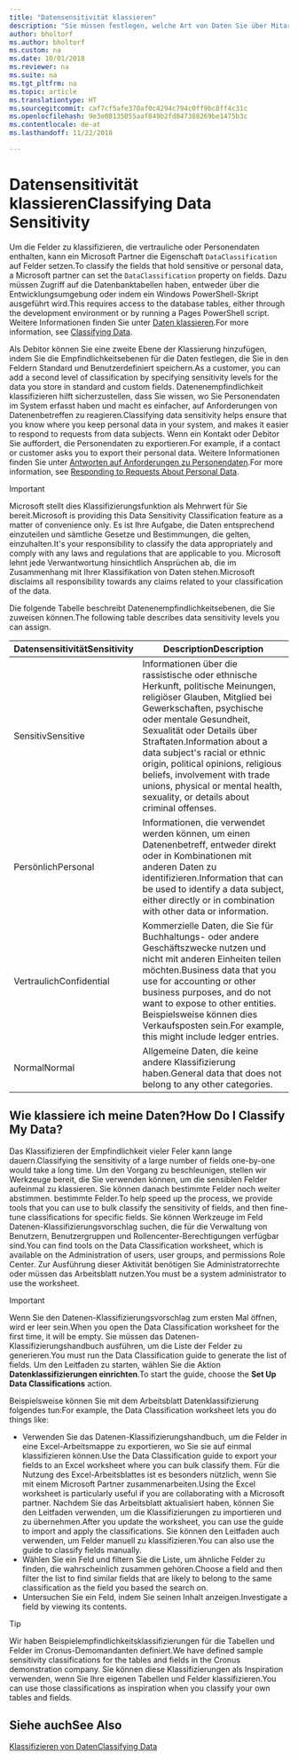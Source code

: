 ```yaml
---
title: "Datensensitivität klassieren"
description: "Sie müssen festlegen, welche Art von Daten Sie über Mitarbeiter speichern, sodass Sie sich auf Datenenbetreffanforderungen reagieren können."
author: bholtorf
ms.author: bholtorf
ms.custom: na
ms.date: 10/01/2018
ms.reviewer: na
ms.suite: na
ms.tgt_pltfrm: na
ms.topic: article
ms.translationtype: HT
ms.sourcegitcommit: caf7cf5afe370af0c4294c794c0ff9bc8ff4c31c
ms.openlocfilehash: 9e3e08135055aaf849b2fd847388269be1475b3c
ms.contentlocale: de-at
ms.lasthandoff: 11/22/2018

---
```


# <a name="classifying-data-sensitivity"></a><span data-ttu-id="feb0d-103">Datensensitivität klassieren</span><span class="sxs-lookup"><span data-stu-id="feb0d-103">Classifying Data Sensitivity</span></span>
<span data-ttu-id="feb0d-104">Um die Felder zu klassifizieren, die vertrauliche oder Personendaten enthalten, kann ein Microsoft Partner die Eigenschaft ```DataClassification``` auf Felder setzen.</span><span class="sxs-lookup"><span data-stu-id="feb0d-104">To classify the fields that hold sensitive or personal data, a Microsoft partner can set the ```DataClassification``` property on fields.</span></span> <span data-ttu-id="feb0d-105">Dazu müssen Zugriff auf die Datenbanktabellen haben, entweder über die Entwicklungsumgebung oder indem ein Windows PowerShell-Skript ausgeführt wird.</span><span class="sxs-lookup"><span data-stu-id="feb0d-105">This requires access to the database tables, either through the development environment or by running a Pages PowerShell script.</span></span> <span data-ttu-id="feb0d-106">Weitere Informationen finden Sie unter [Daten klassieren](https://docs.microsoft.com/en-us/dynamics-nav/classifying-data).</span><span class="sxs-lookup"><span data-stu-id="feb0d-106">For more information, see [Classifying Data](https://docs.microsoft.com/en-us/dynamics-nav/classifying-data).</span></span>  

<span data-ttu-id="feb0d-107">Als Debitor können Sie eine zweite Ebene der Klassierung hinzufügen, indem Sie die Empfindlichkeitsebenen für die Daten festlegen, die Sie in den Feldern Standard und Benutzerdefiniert speichern.</span><span class="sxs-lookup"><span data-stu-id="feb0d-107">As a customer, you can add a second level of classification by specifying sensitivity levels for the data you store in standard and custom fields.</span></span> <span data-ttu-id="feb0d-108">Datenenempfindlichkeit klassifizieren hilft sicherzustellen, dass Sie wissen, wo Sie Personendaten im System erfasst haben und macht es einfacher, auf Anforderungen von Datenenbetreffen zu reagieren.</span><span class="sxs-lookup"><span data-stu-id="feb0d-108">Classifying data sensitivity helps ensure that you know where you keep personal data in your system, and makes it easier to respond to requests from data subjects.</span></span> <span data-ttu-id="feb0d-109">Wenn ein Kontakt oder Debitor Sie auffordert, die Personendaten zu exportieren.</span><span class="sxs-lookup"><span data-stu-id="feb0d-109">For example, if a contact or customer asks you to export their personal data.</span></span> <span data-ttu-id="feb0d-110">Weitere Informationen finden Sie unter [Antworten auf Anforderungen zu Personendaten](admin-responding-to-requests-about-personal-data.md).</span><span class="sxs-lookup"><span data-stu-id="feb0d-110">For more information, see [Responding to Requests About Personal Data](admin-responding-to-requests-about-personal-data.md).</span></span>

> [!Important]
> <span data-ttu-id="feb0d-111">Microsoft stellt dies Klassifizierungsfunktion als Mehrwert für Sie bereit.</span><span class="sxs-lookup"><span data-stu-id="feb0d-111">Microsoft is providing this Data Sensitivity Classification feature as a matter of convenience only.</span></span> <span data-ttu-id="feb0d-112">Es ist Ihre Aufgabe, die Daten entsprechend einzuteilen und sämtliche Gesetze und Bestimmungen, die gelten, einzuhalten.</span><span class="sxs-lookup"><span data-stu-id="feb0d-112">It's your responsibility to classify the data appropriately and comply with any laws and regulations that are applicable to you.</span></span> <span data-ttu-id="feb0d-113">Microsoft lehnt jede Verwantwortung hinsichtlich Ansprüchen ab, die im Zusammenhang mit Ihrer Klassifikation von Daten stehen.</span><span class="sxs-lookup"><span data-stu-id="feb0d-113">Microsoft disclaims all responsibility towards any claims related to your classification of the data.</span></span>  

<span data-ttu-id="feb0d-114">Die folgende Tabelle beschreibt Datenenempfindlichkeitsebenen, die Sie zuweisen können.</span><span class="sxs-lookup"><span data-stu-id="feb0d-114">The following table describes data sensitivity levels you can assign.</span></span>

|<span data-ttu-id="feb0d-115">Datensensitivität</span><span class="sxs-lookup"><span data-stu-id="feb0d-115">Sensitivity</span></span>|<span data-ttu-id="feb0d-116">Description</span><span class="sxs-lookup"><span data-stu-id="feb0d-116">Description</span></span>|
|----|----|
|<span data-ttu-id="feb0d-117">Sensitiv</span><span class="sxs-lookup"><span data-stu-id="feb0d-117">Sensitive</span></span> | <span data-ttu-id="feb0d-118">Informationen über die rassistische oder ethnische Herkunft, politische Meinungen, religiöser Glauben, Mitglied bei Gewerkschaften, psychische oder mentale Gesundheit, Sexualität oder Details über Straftaten.</span><span class="sxs-lookup"><span data-stu-id="feb0d-118">Information about a data subject's racial or ethnic origin, political opinions, religious beliefs, involvement with trade unions, physical or mental health, sexuality, or details about criminal offenses.</span></span> |
|<span data-ttu-id="feb0d-119">Persönlich</span><span class="sxs-lookup"><span data-stu-id="feb0d-119">Personal</span></span> | <span data-ttu-id="feb0d-120">Informationen, die verwendet werden können, um einen Datenenbetreff, entweder direkt oder in Kombinationen mit anderen Daten zu identifizieren.</span><span class="sxs-lookup"><span data-stu-id="feb0d-120">Information that can be used to identify a data subject, either directly or in combination with other data or information.</span></span>|
|<span data-ttu-id="feb0d-121">Vertraulich</span><span class="sxs-lookup"><span data-stu-id="feb0d-121">Confidential</span></span> | <span data-ttu-id="feb0d-122">Kommerzielle Daten, die Sie für Buchhaltungs- oder andere Geschäftszwecke nutzen und nicht mit anderen Einheiten teilen möchten.</span><span class="sxs-lookup"><span data-stu-id="feb0d-122">Business data that you use for accounting or other business purposes, and do not want to expose to other entities.</span></span> <span data-ttu-id="feb0d-123">Beispielsweise können dies Verkaufsposten sein.</span><span class="sxs-lookup"><span data-stu-id="feb0d-123">For example, this might include ledger entries.</span></span>|
|<span data-ttu-id="feb0d-124">Normal</span><span class="sxs-lookup"><span data-stu-id="feb0d-124">Normal</span></span> | <span data-ttu-id="feb0d-125">Allgemeine Daten, die keine andere Klassifizierung haben.</span><span class="sxs-lookup"><span data-stu-id="feb0d-125">General data that does not belong to any other categories.</span></span>|

## <a name="how-do-i-classify-my-data"></a><span data-ttu-id="feb0d-126">Wie klassiere ich meine Daten?</span><span class="sxs-lookup"><span data-stu-id="feb0d-126">How Do I Classify My Data?</span></span>
<span data-ttu-id="feb0d-127">Das Klassifizieren der Empfindlichkeit vieler Feler kann lange dauern.</span><span class="sxs-lookup"><span data-stu-id="feb0d-127">Classifying the sensitivity of a large number of fields one-by-one would take a long time.</span></span> <span data-ttu-id="feb0d-128">Um den Vorgang zu beschleunigen, stellen wir Werkzeuge bereit, die Sie verwenden können, um die sensiblen Felder aufeinmal zu klassieren. Sie können danach bestimmte Felder noch weiter abstimmen. bestimmte Felder.</span><span class="sxs-lookup"><span data-stu-id="feb0d-128">To help speed up the process, we provide tools that you can use to bulk classify the sensitivity of fields, and then fine-tune classifications for specific fields.</span></span> <span data-ttu-id="feb0d-129">Sie können Werkzeuge im Feld Datenen-Klassifizierungsvorschlag suchen, die für die Verwaltung von Benutzern, Benutzergruppen und Rollencenter-Berechtigungen verfügbar sind.</span><span class="sxs-lookup"><span data-stu-id="feb0d-129">You can find tools on the Data Classification worksheet, which is available on the Administration of users, user groups, and permissions Role Center.</span></span> <span data-ttu-id="feb0d-130">Zur Ausführung dieser Aktivität benötigen Sie Administratorrechte oder müssen das Arbeitsblatt nutzen.</span><span class="sxs-lookup"><span data-stu-id="feb0d-130">You must be a system administrator to use the worksheet.</span></span>

> [!Important]
> <span data-ttu-id="feb0d-131">Wenn Sie den Datenen-Klassifizierungsvorschlag zum ersten Mal öffnen, wird er leer sein.</span><span class="sxs-lookup"><span data-stu-id="feb0d-131">When you open the Data Classification worksheet for the first time, it will be empty.</span></span> <span data-ttu-id="feb0d-132">Sie müssen das Datenen-Klassifizierungshandbuch ausführen, um die Liste der Felder zu generieren.</span><span class="sxs-lookup"><span data-stu-id="feb0d-132">You must run the Data Classification guide to generate the list of fields.</span></span> <span data-ttu-id="feb0d-133">Um den Leitfaden zu starten, wählen Sie die Aktion **Datenklassifizierungen einrichten**.</span><span class="sxs-lookup"><span data-stu-id="feb0d-133">To start the guide, choose the **Set Up Data Classifications** action.</span></span>

<span data-ttu-id="feb0d-134">Beispielsweise können Sie mit dem Arbeitsblatt Datenklassifizierung folgendes tun:</span><span class="sxs-lookup"><span data-stu-id="feb0d-134">For example, the Data Classification worksheet lets you do things like:</span></span>  

* <span data-ttu-id="feb0d-135">Verwenden Sie das Datenen-Klassifizierungshandbuch, um die Felder in eine Excel-Arbeitsmappe zu exportieren, wo Sie sie auf einmal klassifizieren können.</span><span class="sxs-lookup"><span data-stu-id="feb0d-135">Use the Data Classification guide to export your fields to an Excel worksheet where you can bulk classify them.</span></span> <span data-ttu-id="feb0d-136">Für die Nutzung des Excel-Arbeitsblattes ist es besonders nützlich, wenn Sie mit einem Microsoft Partner zusammenarbeiten.</span><span class="sxs-lookup"><span data-stu-id="feb0d-136">Using the Excel worksheet is particularly useful if you are collaborating with a Microsoft partner.</span></span> <span data-ttu-id="feb0d-137">Nachdem Sie das Arbeitsblatt aktualisiert haben, können Sie den Leitfaden verwenden, um die Klassifizierungen zu importieren und zu übernehmen.</span><span class="sxs-lookup"><span data-stu-id="feb0d-137">After you update the worksheet, you can use the guide to import and apply the classifications.</span></span> <span data-ttu-id="feb0d-138">Sie können den Leitfaden auch verwenden, um Felder manuell zu klassifizieren.</span><span class="sxs-lookup"><span data-stu-id="feb0d-138">You can also use the guide to classify fields manually.</span></span>  
* <span data-ttu-id="feb0d-139">Wählen Sie ein Feld und filtern Sie die Liste, um ähnliche Felder zu finden, die wahrscheinlich zusammen gehören.</span><span class="sxs-lookup"><span data-stu-id="feb0d-139">Choose a field and then filter the list to find similar fields that are likely to belong to the same classification as the field you based the search on.</span></span>  
* <span data-ttu-id="feb0d-140">Untersuchen Sie ein Feld, indem Sie seinen Inhalt anzeigen.</span><span class="sxs-lookup"><span data-stu-id="feb0d-140">Investigate a field by viewing its contents.</span></span>  

> [!Tip]
> <span data-ttu-id="feb0d-141">Wir haben Beispielempfindlichkeitsklassifizierungen für die Tabellen und Felder im Cronus-Demomandanten definiert.</span><span class="sxs-lookup"><span data-stu-id="feb0d-141">We have defined sample sensitivity classifications for the tables and fields in the Cronus demonstration company.</span></span> <span data-ttu-id="feb0d-142">Sie können diese Klassifizierungen als Inspiration verwenden, wenn Sie Ihre eigenen Tabellen und Felder klassifizieren.</span><span class="sxs-lookup"><span data-stu-id="feb0d-142">You can use those classifications as inspiration when you classify your own tables and fields.</span></span>

## <a name="see-also"></a><span data-ttu-id="feb0d-143">Siehe auch</span><span class="sxs-lookup"><span data-stu-id="feb0d-143">See Also</span></span>
[<span data-ttu-id="feb0d-144">Klassifizieren von Daten</span><span class="sxs-lookup"><span data-stu-id="feb0d-144">Classifying Data</span></span>](https://docs.microsoft.com/en-us/dynamics-nav/classifying-data)  

